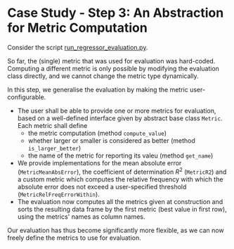 # Case Study - Step 3: An Abstraction for Metric Computation

Consider the script [run_regressor_evaluation.py](run_regressor_evaluation.py).

So far, the (single) metric that was used for evaluation was hard-coded. Computing a different
metric is only possible by modifying the evaluation class directly, and we cannot change the
metric type dynamically.

In this step, we generalise the evaluation by making the metric user-configurable.

  * The user shall be able to provide one or more metrics for evaluation, based on a well-defined interface given by abstract base class `Metric`. Each metric shall define
      * the metric computation (method `compute_value`)
      * whether larger or smaller is considered as better (method `is_larger_better`)
      * the name of the metric for reporting its valeu (method `get_name`)
  * We provide implementations for the mean absolute error (`MetricMeanAbsError`), the coefficient of determination $R^2$ (`MetricR2`) and a custom metric which computes the relative frequency with which the absolute error does not exceed a user-specified threshold (`MetricRelFreqErrorWithin`).
  * The evaluation now computes all the metrics given at construction and sorts the resulting data frame by the first metric (best value in first row), using the metrics' names as column names.

Our evaluation has thus become significantly more flexible, as we can now freely define the metrics to use for evaluation.
